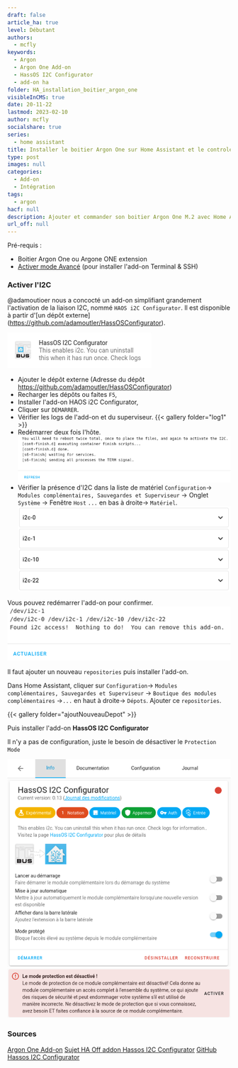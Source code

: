 ```yaml
---
draft: false
article_ha: true
level: Débutant
authors:
  - mcfly
keywords:
  - Argon
  - Argon One Add-on
  - HassOS I2C Configurator
  - add-on ha
folder: HA_installation_boitier_argon_one
visibleInCMS: true
date: 20-11-22
lastmod: 2023-02-10
author: mcfly
socialshare: true
series:
  - home assistant
title: Installer le boitier Argon One sur Home Assistant et le controler
type: post
images: null
categories:
  - Add-on
  - Intégration
tags:
  - argon
hacf: null
description: Ajouter et commander son boitier Argon One M.2 avec Home Assistant
url_off: null
---
```

Pré-requis :

* Boitier Argon One ou Argone ONE extension
* [Activer mode Avancé](/blog/ha_installation_supervised_raspberry/#activer-les-paramètres-avancés) (pour installer l'add-on Terminal & SSH)

### Activer l'I2C

@adamoutioer nous a concocté un add-on simplifiant grandement l'activation de la liaison I2C, nommé `HAOS i2C Configurator`. Il est disponible à partir d'\[un dépôt externe](https://github.com/adamoutler/HassOSConfigurator).

![Add-on HAOS i2C Configurator](img/addon_haos_i2c_configurator.png)

* Ajouter le dépôt externe (Adresse du dépôt https://github.com/adamoutler/HassOSConfigurator)
* Recharger les dépôts ou faites `F5`,
* Installer l'add-on HAOS i2C Configurator,
* Cliquer sur `DEMARRER`.
* Vérifier les logs de l'add-on et du superviseur.
  {{< gallery folder="log1" >}}
* Redémarrer deux fois l'hôte.
  ![Log de l'add-on apres](img/log_addon_apres_redemarrage.png)
* Vérifier la présence d'I2C dans la liste de matériel `Configuration`-> `Modules complémentaires, Sauvegardes et Superviseur` -> Onglet `Système` -> Fenêtre `Host` `...` en bas à droite-> `Matériel`.
  ![Présence I2C dans la liste des matériel](img/liste_materiel_i2c.png)

Vous pouvez redémarrer l'add-on pour confirmer.
![Confirmer via l'add-on](img/log_relance_addon_i2c_configurator.png)

Il faut ajouter un nouveau `repositories` puis installer l'add-on.

Dans Home Assistant, cliquer sur `Configuration`-> `Modules complémentaires, Sauvegardes et Superviseur` -> `Boutique des modules complémentaires` ->`...` en haut à droite-> `Dépots`. 
Ajouter ce `repositories`.

{{< gallery folder="ajoutNouveauDepot" >}}

Puis installer l'add-on **HassOS I2C Configurator**

Il n'y a pas de configuration, juste le besoin de désactiver le `Protection Mode`

![I2C Configurator](img/haos_i2c_confgurator_parametre.png)
![Alerte Protection Mode](img/mode_protection_alerte.png)

### Sources

[Argon One Add-on](https://community.home-assistant.io/t/argon-one-active-cooling-addon/262598)
[Sujet HA Off addon Hassos I2C Configurator](https://community.home-assistant.io/t/add-on-hassos-i2c-configurator/264167)
[GitHub Hassos I2C Configurator](https://github.com/adamoutler/HassOSConfigurator)

